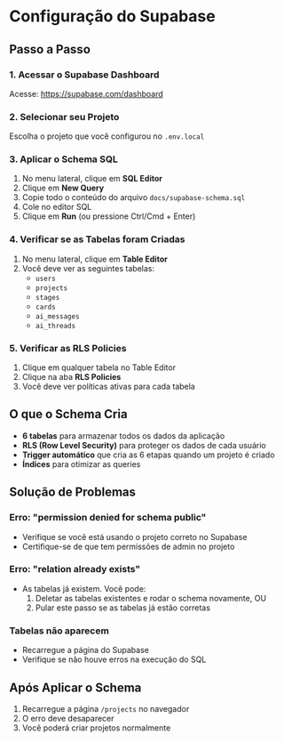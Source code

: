 # Configuração do Supabase

## Passo a Passo

### 1. Acessar o Supabase Dashboard
Acesse: https://supabase.com/dashboard

### 2. Selecionar seu Projeto
Escolha o projeto que você configurou no `.env.local`

### 3. Aplicar o Schema SQL

1. No menu lateral, clique em **SQL Editor**
2. Clique em **New Query**
3. Copie todo o conteúdo do arquivo `docs/supabase-schema.sql`
4. Cole no editor SQL
5. Clique em **Run** (ou pressione Ctrl/Cmd + Enter)

### 4. Verificar se as Tabelas foram Criadas

1. No menu lateral, clique em **Table Editor**
2. Você deve ver as seguintes tabelas:
   - `users`
   - `projects`
   - `stages`
   - `cards`
   - `ai_messages`
   - `ai_threads`

### 5. Verificar as RLS Policies

1. Clique em qualquer tabela no Table Editor
2. Clique na aba **RLS Policies**
3. Você deve ver políticas ativas para cada tabela

## O que o Schema Cria

- **6 tabelas** para armazenar todos os dados da aplicação
- **RLS (Row Level Security)** para proteger os dados de cada usuário
- **Trigger automático** que cria as 6 etapas quando um projeto é criado
- **Índices** para otimizar as queries

## Solução de Problemas

### Erro: "permission denied for schema public"
- Verifique se você está usando o projeto correto no Supabase
- Certifique-se de que tem permissões de admin no projeto

### Erro: "relation already exists"
- As tabelas já existem. Você pode:
  1. Deletar as tabelas existentes e rodar o schema novamente, OU
  2. Pular este passo se as tabelas já estão corretas

### Tabelas não aparecem
- Recarregue a página do Supabase
- Verifique se não houve erros na execução do SQL

## Após Aplicar o Schema

1. Recarregue a página `/projects` no navegador
2. O erro deve desaparecer
3. Você poderá criar projetos normalmente
